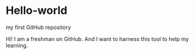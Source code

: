 # Hello-world
my first GitHub repository


Hi! I am  a freshman on GitHub.
And I want to harness this tool to help my learning.
